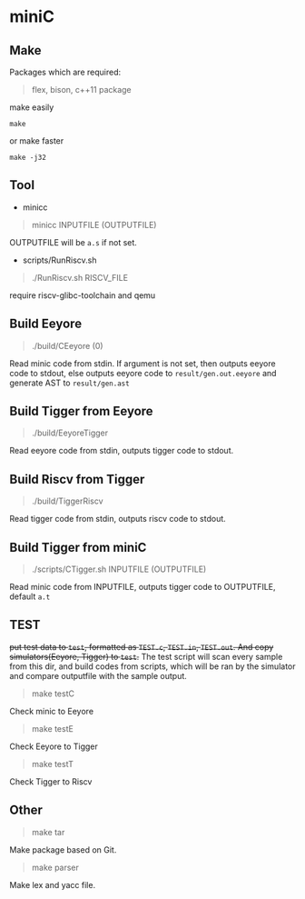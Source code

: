 # miniC
## Make 

Packages which are required:
>flex, bison, c++11 package 

make easily

```
make 
```

or make faster

```
make -j32
```

## Tool

* minicc 
> minicc INPUTFILE (OUTPUTFILE)

OUTPUTFILE will be ``a.s`` if not set.

* scripts/RunRiscv.sh 

> ./RunRiscv.sh RISCV_FILE

require riscv-glibc-toolchain and qemu



## Build Eeyore

> ./build/CEeyore (0)

Read minic code from stdin. If argument is not set, then outputs eeyore code to stdout, else outputs eeyore code to ``result/gen.out.eeyore`` and generate AST to ``result/gen.ast``

## Build Tigger from Eeyore

> ./build/EeyoreTigger 

Read eeyore code from stdin, outputs tigger code to stdout.

## Build Riscv from Tigger

> ./build/TiggerRiscv 

Read tigger code from stdin, outputs riscv code to stdout.

## Build Tigger from miniC

> ./scripts/CTigger.sh INPUTFILE (OUTPUTFILE)

Read minic code from INPUTFILE, outputs tigger code to OUTPUTFILE, default ``a.t``

## TEST

~~put test data to ``test``, formatted as ``TEST.c``, ``TEST.in``, ``TEST.out``. And copy simulators(Eeyore, Tigger) to ``test``.~~
The test script will scan every sample from this dir, and build codes from scripts, which will be ran by the simulator and compare outputfile with the sample output.

>make testC

Check minic to Eeyore

>make testE

Check Eeyore to Tigger

>make testT 

Check Tigger to Riscv

## Other

>make tar

Make package based on Git.

>make parser

Make lex and yacc file.
